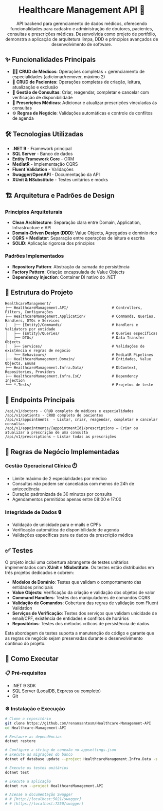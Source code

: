 <h1 align="center" style="font-weight: bold;">Healthcare Management API 🏥 </h1>
<p align="center">
API backend para gerenciamento de dados médicos, oferecendo funcionalidades para cadastro e administração de doutores, pacientes, consultas e prescrições médicas. Desenvolvida como projeto de portfólio, demonstra a aplicação de arquitetura limpa, DDD e princípios avançados de desenvolvimento de software.
</p>

## ✨ Funcionalidades Principais
* 👨‍⚕️ **CRUD de Médicos**: Operações completas + gerenciamento de especialidades (adicionar/remover, máximo 2)
* 👤 **CRUD de Pacientes**: Operações completas de criação, leitura, atualização e exclusão
* 📅 **Gestão de Consultas**: Criar, reagendar, completar e cancelar com verificação de disponibilidade
* 💊 **Prescrições Médicas**: Adicionar e atualizar prescrições vinculadas às consultas
* ⚙️ **Regras de Negócio**: Validações automáticas e controle de conflitos de agenda

## 🛠️ Tecnologias Utilizadas
* **.NET 9** - Framework principal
* **SQL Server** - Banco de dados
* **Entity Framework Core** - ORM
* **MediatR** - Implementação CQRS
* **Fluent Validation** - Validações
* **Swagger/OpenAPI** - Documentação da API
* **XUnit & NSubstitute** - Testes unitários e mocks

## 🏗️ Arquitetura e Padrões de Design

### Princípios Arquiteturais
* **Clean Architecture**: Separação clara entre Domain, Application, Infrastructure e API
* **Domain-Driven Design (DDD)**: Value Objects, Agregados e domínio rico
* **CQRS + Mediator**: Separação entre operações de leitura e escrita
* **SOLID**: Aplicação rigorosa dos princípios

### Padrões Implementados
* **Repository Pattern**: Abstração da camada de persistência
* **Factory Pattern**: Criação encapsulada de Value Objects
* **Dependency Injection**: Container DI nativo do .NET

## 📁 Estrutura do Projeto
```
HealthcareManagement/
├── HealthcareManagement.API/                    # Controllers, Filters, Configurações
├── HealthcareManagement.Application/            # Commands, Queries, Handlers, DTOs e Services
│   ├── {Entity}/Commands/                       # Handlers e Validators por entidade
│   ├── {Entity}/Queries/                        # Queries específicas
│   ├── DTOs/                                    # Data Transfer Objects
│   ├── Services/                                # Validações de existência e regras de negócio
│   └── Behaviours/                              # MediatR Pipelines
├── HealthcareManagement.Domain/                 # Entidades, Value Objects, Enums
├── HealthcareManagement.Infra.Data/             # DbContext, Repositories, Providers
├── HealthcareManagement.Infra.IoC/              # Dependency Injection
└── *.Tests/                                     # Projetos de teste
```

## 🔗 Endpoints Principais
```
/api/v1/doctors - CRUD completo de médicos e especialidades
/api/v1/patients - CRUD completo de pacientes
/api/v1/appointments  - Listar, criar, reagendar, completar e cancelar consultas
/api/v1/appointments/{appointmentId}/prescriptions – Criar ou atualizar a prescrição de uma consulta
/api/v1/prescriptions – Listar todas as prescrições
```

## 📝 Regras de Negócio Implementadas

### Gestão Operacional Clínica ⏱️
* Limite máximo de 2 especialidades por médico
* Consultas não podem ser canceladas com menos de 24h de antecedência
* Duração padronizada de 30 minutos por consulta
* Agendamentos permitidos apenas entre 08:00 e 17:00

### Integridade de Dados 🔒
* Validação de unicidade para e-mails e CPFs
* Verificação automática de disponibilidade de agenda
* Validações específicas para os dados da prescrição médica

## ✅ Testes

O projeto inclui uma cobertura abrangente de testes unitários implementados com **XUnit** e **NSubstitute**. Os testes estão distribuídos em três projetos dedicados e cobrem:

* **Modelos de Domínio**: Testes que validam o comportamento das entidades principais
* **Value Objects**: Verificação da criação e validação dos objetos de valor
* **Command Handlers**: Testes dos manipuladores de comandos CQRS
* **Validação de Comandos**: Cobertura das regras de validação com Fluent Validation
* **Serviços de Verificação**: Testes dos serviços que validam unicidade de email/CPF, existência de entidades e conflitos de horários
* **Repositórios**: Testes dos métodos críticos de persistência de dados

Esta abordagem de testes suporta a manutenção do código e garante que as regras de negócio sejam preservadas durante o desenvolvimento contínuo do projeto.
## 🚀 Como Executar

### 📋 Pré-requisitos
* .NET 9 SDK
* SQL Server (LocalDB, Express ou completo)
* Git

### ⚙️ Instalação e Execução

```bash
# Clone o repositório
git clone https://github.com/renansantosm/Healthcare-Management-API
cd Healthcare-Management-API

# Restaure as dependências
dotnet restore

# Configure a string de conexão no appsettings.json
# Execute as migrações do banco
dotnet ef database update --project HealthcareManagement.Infra.Data -s HealthcareManagement.API -c AppDbContext

# Execute os testes unitários
dotnet test

# Execute a aplicação
dotnet run --project HealthcareManagement.API 

# Acesse a documentação Swagger
# # [http://localhost:5021/swagger]
# # [https://localhost:7250/swagger]

```
